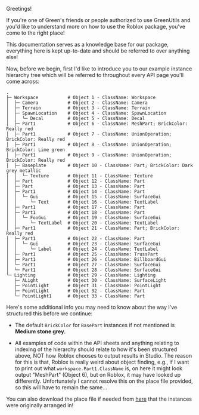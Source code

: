 Greetings!

If you're one of Green's friends or people authorized to use GreenUtils and you'd like to understand more on how to use the Roblox package, you've come to the right place!

This documentation serves as a knowledge base for our package, everything here is kept up-to-date and should be referred to over anything else!

Now, before we begin, first I'd like to introduce you to our example instance hierarchy tree which will be referred to throughout every API page you'll come across:
```
.
├─ Workspace           # Object 1 - ClassName: Workspace
│  ├─ Camera           # Object 2 - ClassName: Camera
│  ├─ Terrain          # Object 3 - ClassName: Terrain
│  ├─ SpawnLocation    # Object 4 - ClassName: SpawnLocation
│  │  └─ Decal         # Object 5 - ClassName: Decal
│  ├─ Part1            # Object 6 - ClassName: MeshPart; BrickColor: Really red
│  ├─ Part1            # Object 7 - ClassName: UnionOperation; BrickColor: Really red
│  ├─ Part1            # Object 8 - ClassName: UnionOperation; BrickColor: Lime green
│  ├─ Part1            # Object 9 - ClassName: UnionOperation; BrickColor: Really red
│  ├─ Baseplate        # Object 10 - ClassName: Part; BrickColor: Dark grey metallic
│  │  └─ Texture       # Object 11 - ClassName: Texture
│  ├─ Part             # Object 12 - ClassName: Part
│  ├─ Part             # Object 13 - ClassName: Part
│  ├─ Part1            # Object 14 - ClassName: Part
│  │  └─ Gui           # Object 15 - ClassName: SurfaceGui
│  │     └─ Text       # Object 16 - ClassName: TextLabel
│  ├─ Part1            # Object 17 - ClassName: Part
│  ├─ Part1            # Object 18 - ClassName: Part
│  │  └─ FooGui        # Object 19 - ClassName: SurfaceGui
│  │     └─ TextLabel  # Object 20 - ClassName: TextLabel
│  ├─ Part1            # Object 21 - ClassName: Part; BrickColor: Really red
│  ├─ Part1            # Object 22 - ClassName: Part
│  │  └─ Gui           # Object 23 - ClassName: SurfaceGui
│  │     └─ Label      # Object 24 - ClassName: TextLabel
│  ├─ Part1            # Object 25 - ClassName: TrussPart
│  ├─ Part1            # Object 26 - ClassName: BillboardGui
│  └─ Part1            # Object 27 - ClassName: SurfaceGui
│  └─ Part1            # Object 28 - ClassName: SurfaceGui
└─ Lighting            # Object 29 - ClassName: Lighting
   ├─ ALight           # Object 30 - ClassName: SurfaceLight
   ├─ PointLight       # Object 31 - ClassName: PointLight
   ├─ PointLight       # Object 32 - ClassName: Part
   └─ PointLight1      # Object 33 - ClassName: Part
```

Here's some additional info you may need to know about the way I've structured this before we continue:

* The default `BrickColor` for `BasePart` instances if not mentioned is **Medium stone grey**.

* All examples of code within the API sheets and anything relating to indexing of the hierarchy should relate to how it's been structured above, NOT how Roblox chooses to output results in Studio. The reason for this is that, Roblox is really weird about object finding, e.g., if I want to print out what `workspace.Part1.ClassName` is, on here it might look output "MeshPart" (Object 6), but on Roblox, it may have looked up differently. Unfortunately I cannot resolve this on the place file provided, so this will have to remain the same...

You can also download the place file if needed from [here](https://github.com/GreenTheBlaze/GreenUtils_Roblox/blob/main/dependencies/GreenUtilsHierarchyReference.rbxl) that the instances were originally arranged in!
